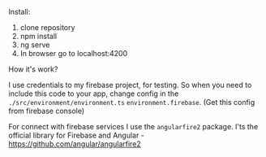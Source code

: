 Install:

1) clone repository
2) npm install
3) ng serve
4) In browser go to localhost:4200


How it's work?

I use credentials to my firebase project, for testing. So when you need to include this code to your app, change config in the `./src/environment/environment.ts` `environment.firebase`. (Get this config from firebase console)

For connect with firebase services I use the `angularfire2` package. I'ts the official library for Firebase and Angular - https://github.com/angular/angularfire2